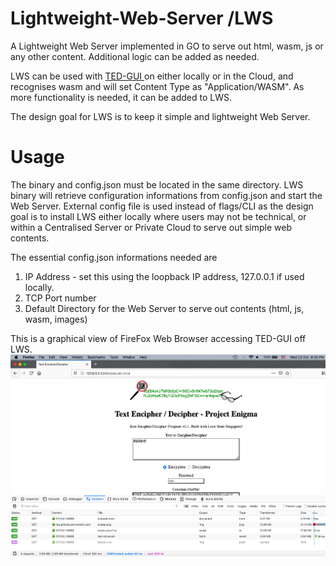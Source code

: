 # Lightweight-Web-Server /LWS
A Lightweight Web Server implemented in GO to serve out html, wasm, js or any other content. Additional logic can be added as needed.

LWS can be used with <a href="https://github.com/maxng07/ted-gui"> TED-GUI </a> on either locally or in the Cloud, and recognises wasm and will set Content Type as "Application/WASM". As more functionality is needed, it can be added to LWS. 

The design goal for LWS is to keep it simple and lightweight Web Server.

# Usage
The binary and config.json must be located in the same directory. LWS binary will retrieve configuration informations from config.json and start the Web Server. External config file is used instead of flags/CLI as the design goal is to install LWS either locally where users may not be technical, or within a Centralised Server or Private Cloud to serve out simple web contents.

The essential config.json informations needed are
1. IP Address - set this using the loopback IP address, 127.0.0.1 if used locally.
2. TCP Port number
3. Default Directory for the Web Server to serve out contents (html, js, wasm, images)

This is a graphical view of FireFox Web Browser accessing TED-GUI off LWS. 
<img src="https://github.com/maxng07/Lightweight-Web-Server/blob/master/graphics/webserver2.png">
